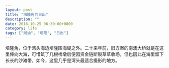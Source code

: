 ```yaml
---
layout: post
title: "培隆角的日出"
description: ""
date: 2016-10-25 06:30:00+0800
category: life
tags: ["潮汕", "培隆", "日出"]
---
```


培隆角，位于湾头海边培隆围海堤之外。二十来年前，旧方案的南澳大桥就是在这里伸向大海，可惜筑了几根桥墩后便因资金链断裂草草收场，但也因此在海里留下长长的沙滩带，如今，这里几乎是湾头最适合摄影的地方。
